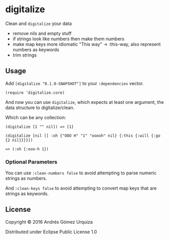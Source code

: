 # digitalize

Clean and `digitalize` your data

- remove nils and empty stuff
- if strings look like numbers then make them numbers
- make map keys more idiomatic "This way" -> :this-way, also represent numbers as keywords
- trim strings

## Usage

Add `[digitalize "0.1.0-SNAPSHOT"]` to your `:dependencies` vector.

`(require 'digitalize.core)`

And now you can use `digitalize`, which expects at least one argument, the data structure to digitalize/clean.

Which can be any collection:

`(digitalize [1 "" nil]) => [1]`

```
(digitalize [nil [] :oh {"OOO H" "1" "ooooh" nil} {:this {:will {:go {2 nil}}}}])

=> (:oh {:ooo-h 1})
```

### Optional Parameters

You can use `:clean-numbers false` to avoid attempting to parse numeric strings as numbers.

And `:clean-keys false` to avoid attempting to convert map keys that are strings as keywords.

## License

Copyright © 2016 Andrés Gómez Urquiza

Distributed under Eclipse Public License 1.0
